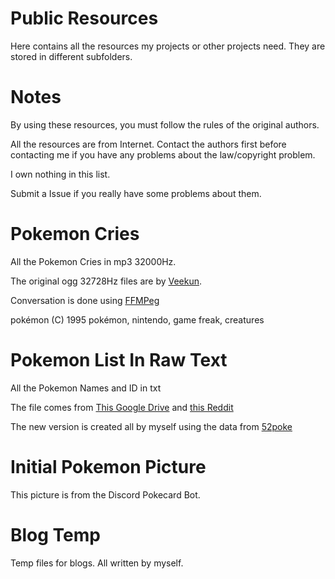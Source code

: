 # Public Resources
Here contains all the resources my projects or other projects need. They are stored in different subfolders. 

# Notes
By using these resources, you must follow the rules of the original authors.

All the resources are from Internet. Contact the authors first before contacting me if you have any problems about the law/copyright problem.

I own nothing in this list.

Submit a Issue if you really have some problems about them.

# Pokemon Cries
All the Pokemon Cries in mp3 32000Hz. 

The original ogg 32728Hz files are by [Veekun](https://veekun.com/).

Conversation is done using [FFMPeg](http://ffmpeg.org/)

pokémon (C) 1995 pokémon, nintendo, game freak, creatures

# Pokemon List In Raw Text
All the Pokemon Names and ID in txt

The file comes from [This Google Drive](https://docs.google.com/spreadsheets/d/18gKB3Y8yBzl0fha6H6Hs1-bZOax4HpjlFvWCGdXrfWQ/edit#gid=0) and [this Reddit](https://www.reddit.com/r/pokemon/comments/1qrnw8/i_made_a_few_plain_text_printer_friendly_pokemon/)

The new version is created all by myself using the data from [52poke](https://wiki.52poke.com/wiki/%E5%AE%9D%E5%8F%AF%E6%A2%A6%E5%88%97%E8%A1%A8%EF%BC%88%E6%8C%89%E5%85%A8%E5%9B%BD%E5%9B%BE%E9%89%B4%E7%BC%96%E5%8F%B7%EF%BC%89/%E7%AE%80%E5%8D%95%E7%89%88)

# Initial Pokemon Picture
This picture is from the Discord Pokecard Bot.

# Blog Temp
Temp files for blogs. All written by myself.

